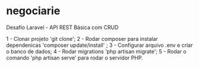 # negociarie
Desafio Laravel - API REST Básica com CRUD

1 - Clonar projeto 'git clone';
2 - Rodar composer para instalar dependenicas 'composer update/install' ;
3 - Configurar arquivo .env e criar o banco de dados;
4 - Rodar migrations 'php artisan migrate';
5 - Rodar o comando 'php artisan serve' para rodar o servidor PHP.
